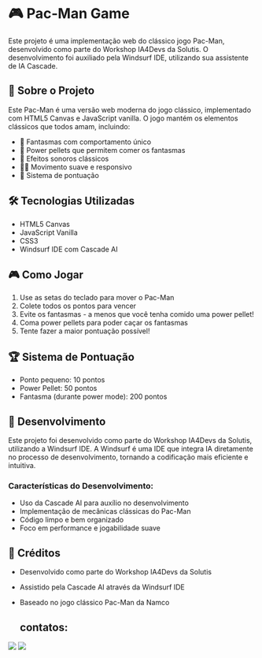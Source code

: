 # 🎮 Pac-Man Game

Este projeto é uma implementação web do clássico jogo Pac-Man, desenvolvido como parte do Workshop IA4Devs da Solutis. O desenvolvimento foi auxiliado pela Windsurf IDE, utilizando sua assistente de IA Cascade.

## 🚀 Sobre o Projeto

Este Pac-Man é uma versão web moderna do jogo clássico, implementado com HTML5 Canvas e JavaScript vanilla. O jogo mantém os elementos clássicos que todos amam, incluindo:

- 👻 Fantasmas com comportamento único
- 🔵 Power pellets que permitem comer os fantasmas
- 🎵 Efeitos sonoros clássicos
- 🏃‍♂️ Movimento suave e responsivo
- 🎯 Sistema de pontuação

## 🛠️ Tecnologias Utilizadas

- HTML5 Canvas
- JavaScript Vanilla
- CSS3
- Windsurf IDE com Cascade AI

## 🎮 Como Jogar

1. Use as setas do teclado para mover o Pac-Man
2. Colete todos os pontos para vencer
3. Evite os fantasmas - a menos que você tenha comido uma power pellet!
4. Coma power pellets para poder caçar os fantasmas
5. Tente fazer a maior pontuação possível!

## 🏆 Sistema de Pontuação

- Ponto pequeno: 10 pontos
- Power Pellet: 50 pontos
- Fantasma (durante power mode): 200 pontos

## 🔧 Desenvolvimento

Este projeto foi desenvolvido como parte do Workshop IA4Devs da Solutis, utilizando a Windsurf IDE. A Windsurf é uma IDE  que integra IA diretamente no processo de desenvolvimento, tornando a codificação mais eficiente e intuitiva.

### Características do Desenvolvimento:
- Uso da Cascade AI para auxílio no desenvolvimento
- Implementação de mecânicas clássicas do Pac-Man
- Código limpo e bem organizado
- Foco em performance e jogabilidade suave

## 👥 Créditos

- Desenvolvido como parte do Workshop IA4Devs da Solutis
- Assistido pela Cascade AI através da Windsurf IDE
- Baseado no jogo clássico Pac-Man da Namco

  ## contatos:
<div> 
    <a href = "mailto:costapietra@gmail.com"><img loading="lazy" src="https://img.shields.io/badge/Gmail-D14836?style=for-the-badge&logo=gmail&logoColor=white" target="_blank"></a>
    <a href="https://www.linkedin.com/in/almeidapietra" target="_blank"><img loading="lazy" src="https://img.shields.io/badge/-LinkedIn-%230077B5?style=for-the-badge&logo=linkedin&logoColor=white" target="_blank"></a>   
</div>


